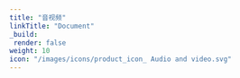 ```yaml
---
title: "音视频"
linkTitle: "Document"
_build:
 render: false 
weight: 10
icon: "/images/icons/product_icon_ Audio and video.svg"
---
```




